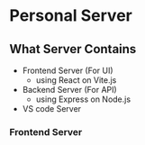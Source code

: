 # Personal Server


## What Server Contains
 - Frontend Server (For UI)
    - using React on Vite.js
 - Backend Server (For API)
    - using Express on Node.js
 - VS code Server
 
 ### Frontend Server
 
